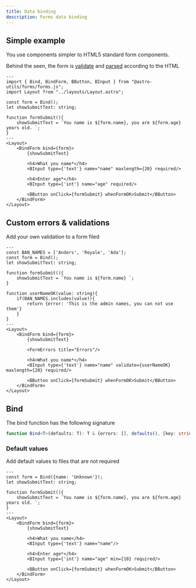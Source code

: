 ```yaml
---
title: Data binding
description: Forms data binding
---
```


## Simple example

You use components simpler to HTML5 standard form components.

Behind the seen, the form is <ins>validate</ins> and <ins>parsed</ins> according to the HTML

```astro
---
import { Bind, BindForm, BButton, BInput } from "@astro-utils/forms/forms.js";
import Layout from "../layouts/Layout.astro";

const form = Bind();
let showSubmitText: string;

function formSubmit(){
    showSubmitText = `You name is ${form.name}, you are ${form.age} years old. `;
}
---
<Layout>
    <BindForm bind={form}>
        {showSubmitText}

        <h4>What you name*</h4>
        <BInput type={'text'} name="name" maxlength={20} required/>

        <h4>Enter age*</h4>
        <BInput type={'int'} name="age" required/>

        <BButton onClick={formSubmit} whenFormOK>Submit</BButton>
    </BindForm>
</Layout>
```

## Custom errors & validations

Add your own validation to a form filed

```astro
---
const BAN_NAMES = ['Anders', 'Royale', 'Ada'];
const form = Bind();
let showSubmitText: string;

function formSubmit(){
    showSubmitText = `You name is ${form.name} `;
}

function userNameOK(value: string){
    if(BAN_NAMES.includes(value)){
        return {error: 'This is the admin names, you can not use them'}
    }
}
---
<Layout>
    <BindForm bind={form}>
        {showSubmitText}

        <FormErrors title="Errors"/>

        <h4>What you name*</h4>
        <BInput type={'text'} name="name" validate={userNameOK} maxlength={20} required/>

        <BButton onClick={formSubmit} whenFormOK>Submit</BButton>
    </BindForm>
</Layout>
```

## Bind

The bind function has the following signature

```ts
function Bind<T>(defaults: T): T & {errors: [], defaults(), [key: string]: any}
```

### Default values
Add default values to files that are not required
```astro
---
const form = Bind({name: 'Unknown'});
let showSubmitText: string;

function formSubmit(){
    showSubmitText = `You name is ${form.name}, you are ${form.age} years old. `;
}
---
<Layout>
    <BindForm bind={form}>
        {showSubmitText}

        <h4>What you name</h4>
        <BInput type={'text'} name="name"/>

        <h4>Enter age*</h4>
        <BInput type={'int'} name="age" min={10} required/>

        <BButton onClick={formSubmit} whenFormOK>Submit</BButton>
    </BindForm>
</Layout>
```
